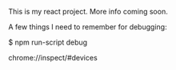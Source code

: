 This is my react project.  More info coming soon.

A few things I need to remember for debugging:

$ npm run-script debug


chrome://inspect/#devices
